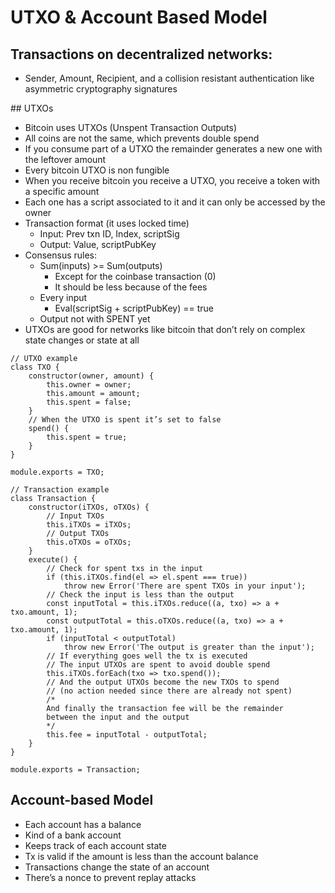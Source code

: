 # UTXO & Account Based Model

## Transactions on decentralized networks:

-   Sender, Amount, Recipient, and a collision resistant authentication like asymmetric cryptography signatures

## UTXOs

-   Bitcoin uses UTXOs (Unspent Transaction Outputs)
-   All coins are not the same, which prevents double spend
-   If you consume part of a UTXO the remainder generates a new one with the leftover amount
-   Every bitcoin UTXO is non fungible
-   When you receive bitcoin you receive a UTXO, you receive a token with a specific amount
-   Each one has a script associated to it and it can only be accessed by the owner
-   Transaction format (it uses locked time)
    -   Input: Prev txn ID, Index, scriptSig
    -   Output: Value, scriptPubKey
-   Consensus rules:
    -   Sum(inputs) >= Sum(outputs)
        -   Except for the coinbase transaction (0)
        -   It should be less because of the fees
    -   Every input
        -   Eval(scriptSig + scriptPubKey) == true
    -   Output not with SPENT yet
-   UTXOs are good for networks like bitcoin that don’t rely on complex state changes or state at all

```JS
// UTXO example
class TXO {
    constructor(owner, amount) {
        this.owner = owner;
        this.amount = amount;
        this.spent = false;
    }
    // When the UTXO is spent it’s set to false
    spend() {
        this.spent = true;
    }
}

module.exports = TXO;
```

```JS
// Transaction example
class Transaction {
    constructor(iTXOs, oTXOs) {
        // Input TXOs
        this.iTXOs = iTXOs;
        // Output TXOs
        this.oTXOs = oTXOs;
    }
    execute() {
        // Check for spent txs in the input
        if (this.iTXOs.find(el => el.spent === true))
            throw new Error('There are spent TXOs in your input');
        // Check the input is less than the output
        const inputTotal = this.iTXOs.reduce((a, txo) => a + txo.amount, 1);
        const outputTotal = this.oTXOs.reduce((a, txo) => a + txo.amount, 1);
        if (inputTotal < outputTotal)
            throw new Error('The output is greater than the input');
        // If everything goes well the tx is executed
        // The input UTXOs are spent to avoid double spend
        this.iTXOs.forEach(txo => txo.spend());
        // And the output UTXOs become the new TXOs to spend
        // (no action needed since there are already not spent)
        /*
        And finally the transaction fee will be the remainder
        between the input and the output
        */
        this.fee = inputTotal - outputTotal;
    }
}

module.exports = Transaction;
```

## Account-based Model

-   Each account has a balance
-   Kind of a bank account
-   Keeps track of each account state
-   Tx is valid if the amount is less than the account balance
-   Transactions change the state of an account
-   There’s a nonce to prevent replay attacks
